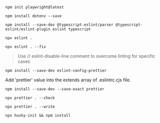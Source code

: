 `npm init playwright@latest`

`npm install dotenv --save`

`npm install --save-dev @typescript-eslint/parser @typescript-eslint/eslint-plugin eslint typescript`

`npx eslint .`

`npx eslint . --fix`

> Use // eslint-disable-line comment to overcome linting for specific cases

`npm install --save-dev eslint-config-prettier`

Add 'prettier' value into the extends array of .eslintrc.cjs file.

`npm install --save-dev --save-exact prettier`

`npx prettier . --check`

`npx prettier . --write`

`npx husky-init && npm install`
